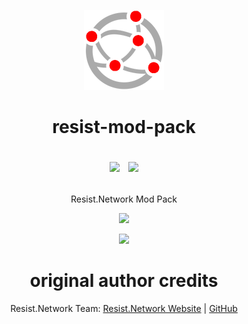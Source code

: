 <p align="center"><img src="https://github.com/resist-network/extras-pack/blob/master/images/128x128.png?raw=true"></p>
<h1 align="center">
resist-mod-pack<br />
<p align="center"><img style="display:inline;" src="http://cf.way2muchnoise.eu/versions/resist-mod-pack.svg">&nbsp;&nbsp;<img style="display:inline;" src="http://cf.way2muchnoise.eu/resist-mod-pack.svg"></p>
</h1>
<p align="center">Resist.Network Mod Pack</p>
<p align="center"><img src="https://resist.network/wp-content/uploads/2018/12/ud1L2Lx.png"></p>
<p align="center"><img src="https://resist.network/wp-content/uploads/2018/12/HTNzWnY.png"></p>


<h1 align="center">original author credits</h1>
<p align="center">Resist.Network Team: <a href="https://resist.network">Resist.Network Website</a> | <a href="https://github.com/resist-network">GitHub</a></p>
